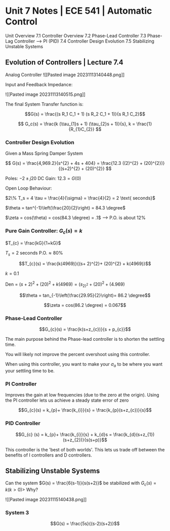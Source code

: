 # Unit 7 Notes | ECE 541 | Automatic Control

Unit Overview 7.1 Controller Overview 7.2 Phase-Lead Controller 7.3 Phase-Lag
Controller --> PI (PID) 7.4 Controller Design Evolution 7.5 Stabilizing Unstable
Systems

## Evolution of Controllers | Lecture 7.4

Analog Controller ![[Pasted image 20231113140448.png]]

Input and Feedback Impedance:

![[Pasted image 20231113140515.png]]

The final System Transfer function is:

$$G(s) = \frac{(s R_1 C_1 + 1) (s R_2 C_1 + 1)}{s R_1 C_2}$$

$$
G_c(s) = \frac{k (\tau_{1}s + 1) (\tau_{2}s + 1)}{s}, k =
\frac{1}{R_{1}C_{2}}
$$

### Controller Design Evolution

Given a Mass Spring Damper System

$$
G(s) = \frac{4,969.2}{s^{2} + 4s + 404} = \frac{12.3 ((2)^{2} +
(20)^{2})}{(s+2)^{2} + (20)^{2}}
$$

Poles: $-2 \pm j20$ DC Gain: $12.3 = G(0)$

Open Loop Behaviour:

$2\% T_s = 4 \tau = \frac{4}{\sigma} = \frac{4}{2} = 2 \text{ seconds}$

$\theta = tan^{-1}\left(\frac{20}{2}\right) = 84.3 \degree$

$\zeta = cos(\theta) = cos(84.3 \degree) = .1$ --> P.O. is about 12%

### Pure Gain Controller: $G_{c}(s) = k$

$T_{c} = \frac{kG}{1+kG}$ 

$T_{s} = 2 \text{ seconds}$
$\text{P.O.} \approx 80\%$

$$T_{c}(s) = \frac{k(4969)}{(s+ 2)^{2}+ (20)^{2} + k(4969)}$$

$k = 0.1$

Den = $(s+ 2)^{2}+ (20)^{2} + k(4969) = (s_{2)^{2}}+ (20)^{2} + (4.969)$

$$\theta = tan_{-1}\left(\frac{29.95}{2}\right)= 86.2 \degree$$

$$\zeta = cos(86.2 \degree) = 0.067$$


### Phase-Lead Controller

$$G_{c}(s) = \frac{k(s+z_{c})}{s + p_{c}}$$

The main purpose behind the Phase-lead controller is to shorten the settling time.

You will likely not improve the percent overshoot using this controller.

When using this controller, you want to make your $\sigma_{a}$ to be where you want your settling time to be. 


### PI Controller 
Improves the gain at low frequencies (due to the zero at the origin). Using the PI controller lets us achieve a steady state error of zero

$$G_{c}(s) = k_{p}+ \frac{k_{i}}{s} = \frac{k_{p}(s+z_{c})}{s}$$


### PID Controller

$$G_{c} (s) = k_{p}+ \frac{k_{i}}{s} + k_{d}s = \frac{k_{d}(s+z_{1})(s+z_{2})}{s(s+p)}$$

This controller is the 'best of both worlds'. This lets us trade off between the benefits of I controllers and D controllers.



## Stabilizing Unstable Systems


Can the system $G(s) = \frac{6(s-1)}{s(s+2)}$ be stabilized with $G_{c}(s) = k (k > 0)$> Why?

![[Pasted image 20231115140438.png]]




### System 3

$$G(s) = \frac{5s}{(s-2)(s+2)}$$

























